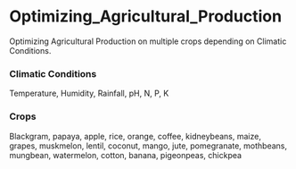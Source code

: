 # Optimizing_Agricultural_Production
Optimizing Agricultural Production on multiple crops depending on Climatic Conditions.

### Climatic Conditions 
Temperature, Humidity, Rainfall, pH, N, P, K

### Crops
Blackgram, papaya, apple, rice, orange, coffee, kidneybeans, maize, grapes, muskmelon, lentil, coconut, mango, jute, pomegranate, mothbeans, mungbean, watermelon, cotton, banana, pigeonpeas, chickpea
